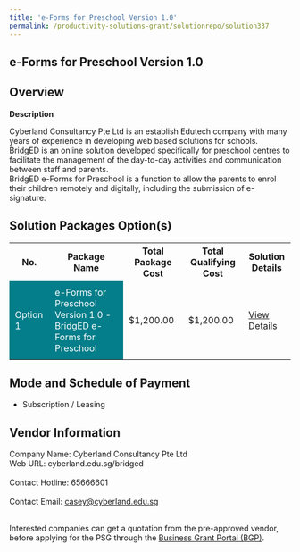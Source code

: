 ```yaml
---
title: 'e-Forms for Preschool Version 1.0'
permalink: /productivity-solutions-grant/solutionrepo/solution337
---
```


## e-Forms for Preschool Version 1.0

## Overview

**Description**

Cyberland Consultancy Pte Ltd is an establish Edutech company with many years of experience in developing web based solutions for schools.  
BridgED is an online solution developed specifically for preschool centres to facilitate the management of the day-to-day activities and communication between staff and parents.  
BridgED e-Forms for Preschool is a function to allow the parents to enrol their children remotely and digitally, including the submission of e-signature.

## Solution Packages Option(s)

<table>
<tr>
<th><b>No.</b></th>
<th><b>Package Name</b></th>
<th><b>Total Package Cost</b></th>
<th><b>Total Qualifying Cost</b></th>
<th><b>Solution Details</b></th>
</tr>
<tr>
<td style='padding: 10px; background-color: #037E8A; color: #FFFFFF;'>Option 1</td>
<td style='padding: 10px; background-color: #037E8A; color: #FFFFFF;'>e-Forms for Preschool Version 1.0 - BridgED e-Forms for Preschool </td>
<td style='padding: 10px;'>$1,200.00</td>
<td style='padding: 10px;'>$1,200.00</td>
<td style='padding: 10px;'><a href='/images/psg/Cyberland_E-Forms_20210410_Desensitised_Annex_3.pdf' target='_blank'>View Details</a></td>
</tr>
</table>

## Mode and Schedule of Payment

 - Subscription / Leasing

## Vendor Information

 Company Name: Cyberland Consultancy Pte Ltd<br>Web URL: cyberland.edu.sg/bridged <br><br>Contact Hotline: 65666601 <br><br>Contact Email: casey@cyberland.edu.sg <br><br>

Interested companies can get a quotation from the pre-approved vendor, before applying for the PSG through the <a href='https://www.businessgrants.gov.sg/' target='_blank' rel='noopener'>Business Grant Portal (BGP)</a>.

<script src="/jquery/resize-tables.js"></script>
